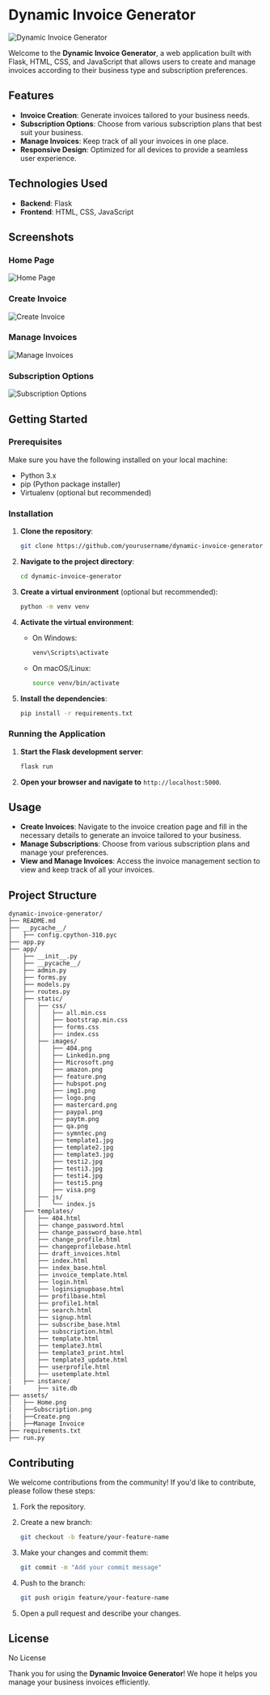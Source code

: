# Dynamic Invoice Generator

![Dynamic Invoice Generator](app/static/images/logo.png)

Welcome to the **Dynamic Invoice Generator**, a web application built with Flask, HTML, CSS, and JavaScript that allows users to create and manage invoices according to their business type and subscription preferences.

## Features

- **Invoice Creation**: Generate invoices tailored to your business needs.
- **Subscription Options**: Choose from various subscription plans that best suit your business.
- **Manage Invoices**: Keep track of all your invoices in one place.
- **Responsive Design**: Optimized for all devices to provide a seamless user experience.

## Technologies Used

- **Backend**: Flask
- **Frontend**: HTML, CSS, JavaScript

## Screenshots

### Home Page
![Home Page](assets/Home.png)

### Create Invoice
![Create Invoice](assets/Create.png)

### Manage Invoices
![Manage Invoices](assets/Manage.png)

### Subscription Options
![Subscription Options](assets/Subscription.png)

## Getting Started

### Prerequisites

Make sure you have the following installed on your local machine:

- Python 3.x
- pip (Python package installer)
- Virtualenv (optional but recommended)

### Installation

1. **Clone the repository**:

   ```bash
   git clone https://github.com/yourusername/dynamic-invoice-generator.git
   ```

2. **Navigate to the project directory**:

   ```bash
   cd dynamic-invoice-generator
   ```

3. **Create a virtual environment** (optional but recommended):

   ```bash
   python -m venv venv
   ```

4. **Activate the virtual environment**:

   - On Windows:

     ```bash
     venv\Scripts\activate
     ```

   - On macOS/Linux:

     ```bash
     source venv/bin/activate
     ```

5. **Install the dependencies**:

   ```bash
   pip install -r requirements.txt
   ```

### Running the Application

1. **Start the Flask development server**:

   ```bash
   flask run
   ```

2. **Open your browser and navigate to** `http://localhost:5000`.

## Usage

- **Create Invoices**: Navigate to the invoice creation page and fill in the necessary details to generate an invoice tailored to your business.
- **Manage Subscriptions**: Choose from various subscription plans and manage your preferences.
- **View and Manage Invoices**: Access the invoice management section to view and keep track of all your invoices.

## Project Structure

```
dynamic-invoice-generator/
├── README.md
├── __pycache__/
│   ├── config.cpython-310.pyc
├── app.py
├── app/
│   ├── __init__.py
│   ├── __pycache__/
│   ├── admin.py
│   ├── forms.py
│   ├── models.py
│   ├── routes.py
│   ├── static/
│   │   ├── css/
│   │   │   ├── all.min.css
│   │   │   ├── bootstrap.min.css
│   │   │   ├── forms.css
│   │   │   ├── index.css
│   │   ├── images/
│   │   │   ├── 404.png
│   │   │   ├── Linkedin.png
│   │   │   ├── Microsoft.png
│   │   │   ├── amazon.png
│   │   │   ├── feature.png
│   │   │   ├── hubspot.png
│   │   │   ├── img1.png
│   │   │   ├── logo.png
│   │   │   ├── mastercard.png
│   │   │   ├── paypal.png
│   │   │   ├── paytm.png
│   │   │   ├── qa.png
│   │   │   ├── symntec.png
│   │   │   ├── template1.jpg
│   │   │   ├── template2.jpg
│   │   │   ├── template3.jpg
│   │   │   ├── testi2.jpg
│   │   │   ├── testi3.jpg
│   │   │   ├── testi4.jpg
│   │   │   ├── testi5.png
│   │   │   ├── visa.png
│   │   ├── js/
│   │   │   └── index.js
│   ├── templates/
│   │   ├── 404.html
│   │   ├── change_password.html
│   │   ├── change_password_base.html
│   │   ├── change_profile.html
│   │   ├── changeprofilebase.html
│   │   ├── draft_invoices.html
│   │   ├── index.html
│   │   ├── index_base.html
│   │   ├── invoice_template.html
│   │   ├── login.html
│   │   ├── loginsignupbase.html
│   │   ├── profilbase.html
│   │   ├── profile1.html
│   │   ├── search.html
│   │   ├── signup.html
│   │   ├── subscribe_base.html
│   │   ├── subscription.html
│   │   ├── template.html
│   │   ├── template3.html
│   │   ├── template3_print.html
│   │   ├── template3_update.html
│   │   ├── userprofile.html
│   │   ├── usetemplate.html
|   ├── instance/
|       ├── site.db
├── assets/
│   ├── Home.png
|   ├──Subscription.png
|   ├──Create.png
|   ├──Manage Invoice
├── requirements.txt
├── run.py

```

## Contributing

We welcome contributions from the community! If you'd like to contribute, please follow these steps:

1. Fork the repository.
2. Create a new branch:

   ```bash
   git checkout -b feature/your-feature-name
   ```

3. Make your changes and commit them:

   ```bash
   git commit -m "Add your commit message"
   ```

4. Push to the branch:

   ```bash
   git push origin feature/your-feature-name
   ```

5. Open a pull request and describe your changes.

## License

No License

Thank you for using the **Dynamic Invoice Generator**! We hope it helps you manage your business invoices efficiently.
